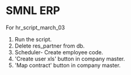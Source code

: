 # SMNL ERP

For hr_script_march_03
1. Run the script.
2. Delete res_partner from db.
3. Scheduler- Create employee code.
4. 'Create user xls' button in company master.
5. 'Map contract' button in company master.